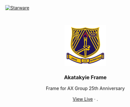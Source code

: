 [![Starware](https://img.shields.io/badge/Starware-⭐-black?labelColor=f9b00d)](https://github.com/zepfietje/starware)

<!-- [![Forks][forks-shield]][forks-url]
[![Stargazers][stars-shield]][stars-url]
[![Issues][issues-shield]][issues-url]
[![MIT License][license-shield]][license-url]  -->

<br />
<p align="center">
  <a href="https://github.com/dscnitrourkela/project-icecream">
    <img src="images/logo.png" alt="Logo" width="130">
  </a>

  <h3 align="center">Akatakyie Frame</h3>

  <p align="center">
    Frame for AX Group 25th Anniversary
    <br />
    <br />
    <a href="https://frame.dscnitrourkela.org/">View Live</a>
    ·
    <a href="    src: 'https://res.cloudinary.com/dy888woul/image/upload/c_scale,h_300,w_300/gzrkn1ziv3gql6kxagq3.png',"></a>
    .
  
  </p>
</p>

